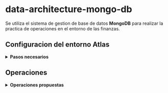 # data-architecture-mongo-db

Se utiliza el sistema de gestion de base de datos **MongoDB** para realizar la practica de operaciones en el entorno de las finanzas.

## Configuracion del entorno Atlas 

<details><summary><b>Pasos necesarios</b></summary><br>

1. En primer lugar se crea una cuenta [Atlas](https://www.mongodb.com/docs/atlas/tutorial/create-atlas-account/).

2. Luego, se procede a acceder al entorno [cloud de MongoDB](https://cloud.mongodb.com/) con la cuenta creada. 

![data base creation](https://github.com/nandroidj/data-architecture-mongo-db/blob/main/docs/imgs/01_db_deployment.png)

3. Para crear la base de datos se configuran las credenciales, el usuario y la contraseña, y se agrega la *IP* de la red que se esta utilizando actualmente.

4. Posteriormente, en la tab *Deployment* se procede a presionar el boton *Connect* a traves de la opcion *Connect using MongoDB Compass*.

![compass option](https://github.com/nandroidj/CEIoT/blob/main/02b/02-data-architecture/tps/tp-02/data-architecture-mongo-db/docs/imgs/02_connect_mongodb_compass_option.png)

![compass option](https://github.com/nandroidj/CEIoT/blob/main/02b/02-data-architecture/tps/tp-02/data-architecture-mongo-db/docs/imgs/03_mongodb_compass_option.png)

5. Una que se seleccionada la opcion, se selecciona la alternativa *I have MongoDB Compass* y se copia la *URI* que permite la conexion desde la aplicacion de escritorio, `mongodb+srv://<username>:<password>@cluster0.pzoqn.mongodb.net/test`.

6. Seguidamente, desde la version de escritorio *MongoDB Compass* se crea la base de datos *iot* y la coleccion *facturas* como se puede ver en las siguientes imagenes. 

![db creation](https://github.com/nandroidj/CEIoT/blob/main/02b/02-data-architecture/tps/tp-02/data-architecture-mongo-db/docs/imgs/05_db_creation.png)

![iot db](https://github.com/nandroidj/CEIoT/blob/main/02b/02-data-architecture/tps/tp-02/data-architecture-mongo-db/docs/imgs/06_iot_db.png)

![iot collection](https://github.com/nandroidj/CEIoT/blob/main/02b/02-data-architecture/tps/tp-02/data-architecture-mongo-db/docs/imgs/07_iot_facturas_collection.png)

![iot collection detail](https://github.com/nandroidj/CEIoT/blob/main/02b/02-data-architecture/tps/tp-02/data-architecture-mongo-db/docs/imgs/08_iot_facturas_detail.png)

7. Finalmente, se clickea en la zona inferior la terminal *MONGOSH*

![mongosh](https://github.com/nandroidj/CEIoT/blob/main/02b/02-data-architecture/tps/tp-02/data-architecture-mongo-db/docs/imgs/09_mongosh.png)

</details>


## Operaciones

<details><summary><b>Operaciones propuestas</b></summary><br>


1. Consultar la cantidad de documentos insertados.

```
use iot
'switched to db iot'
db.facturas.find().count()

100
```

2. Obtener 1 sólo documento para ver el esquema y los nombres de los campos. Sin mostrar el *_id*.

```
db.facturas.find({}).sort({"_id":1}).limit(1).pretty()


{ _id: ObjectId("55e4a6fabfc68c676a041063"),
  cliente: 
   { apellido: 'Malinez',
     cuit: 2740488484,
     nombre: 'Marina',
     region: 'CENTRO' },
  condPago: 'CONTADO',
  fechaEmision: 2014-02-20T00:00:00.000Z,
  fechaVencimiento: 2014-02-20T00:00:00.000Z,
  item: 
   [ { cantidad: 11, precio: 18, producto: ' CORREA 12mm' },
     { cantidad: 1, precio: 490, producto: 'TALADRO 12mm' } ],
  nroFactura: 1000 }
```

3. Obtener las facturas con fecha de emisión posterior al 23/02/2014 y número menor a 1500. Ordenar por región y cuit del cliente.

```
db.facturas.find({ $and: [ { fechaEmision: {$gte: ISODate("2014-02-23T00:00:000Z") } }, { nroFactura: {$lt: 1500} } ] }).count()

56
```

```
db.facturas.find({$and:[{fechaEmision:{$gte: ISODate("2014-02-23T00:00:00Z")} }, {nroFactura:{$lt:1500}} ]}).sort({"cliente.region":1, "cliente.cuit":1})


{ _id: ObjectId("55e4a6fcbfc68c676a0410a5"),
  cliente: 
   { apellido: 'Manoni',
     cuit: 2029889382,
     nombre: 'Juan Manuel',
     region: 'NEA' },
  condPago: 'CONTADO',
  fechaEmision: 2014-02-24T00:00:00.000Z,
  fechaVencimiento: 2014-02-24T00:00:00.000Z,
  item: 
   [ { cantidad: 2, precio: 60, producto: 'TUERCA 2mm' },
     { cantidad: 1, precio: 490, producto: 'TALADRO 12mm' },
     { cantidad: 15, precio: 90, producto: 'TUERCA 5mm' } ],
  nroFactura: 1066 }
{ _id: ObjectId("55e4a6fcbfc68c676a0410a7"),
  cliente: 
   { apellido: 'Manoni',
     cuit: 2029889382,
     nombre: 'Juan Manuel',
     region: 'NEA' },
  condPago: '60 Ds FF',
  fechaEmision: 2014-02-25T00:00:00.000Z,
  fechaVencimiento: 2014-04-26T00:00:00.000Z,
  item: 
   [ { cantidad: 1, precio: 700, producto: 'SET HERRAMIENTAS' },
     { cantidad: 1, precio: 490, producto: 'TALADRO 12mm' } ],
  nroFactura: 1068 }
{ _id: ObjectId("55e4a6fcbfc68c676a0410a8"),
  cliente: 
   { apellido: 'Manoni',
     cuit: 2029889382,
     nombre: 'Juan Manuel',
     region: 'NEA' },
  condPago: 'CONTADO',
  fechaEmision: 2014-02-25T00:00:00.000Z,
  fechaVencimiento: 2014-02-25T00:00:00.000Z,
  item: [ { cantidad: 10, precio: 90, producto: 'TUERCA 5mm' } ],
  nroFactura: 1069 }

  ....
```

4. Obtener sólo los datos de cliente de las facturas donde se haya comprado “CORREA 10mm”. Ordenar por apellido del cliente.

```
db.facturas.find({"item.producto":"CORREA 10mm"}, {"cliente":1, _id:0}).sort({"cliente.apellido":1})

{ cliente: 
   { apellido: 'Zavasi',
     cuit: 2038373771,
     nombre: 'Martin',
     region: 'CABA' } }
{ cliente: 
   { apellido: 'Zavasi',
     cuit: 2038373771,
     nombre: 'Martin',
     region: 'CABA' } }
{ cliente: 
   { apellido: 'Zavasi',
     cuit: 2038373771,
     nombre: 'Martin',
     region: 'CABA' } }

  ....
```

5. Obtener sólo nombre y apellido de cliente, de las facturas con número entre 2500 y 3000.

```
db.facturas.find({nroFactura: {$gt: 2500, $lt:3000}}, {"cliente.apellido":1, "cliente.nombre":1, _id:0})

empty
```

El numero maximo de facturas es 1099 por lo que tiene sentido no obtener ningun resultado para facturas entre 2500 y 3000.

6. Obtener sólo la fecha de vencimiento de las facturas 5000, 6000, 7000 y 8000.

```
db.facturas.find( { $or: [ {nroFactura: 5000}, {nroFactura: 6000}, {nroFactura: 7000}, {nroFactura: 8000} ] }, {fechaVencimiento:1, _id:0} )

empty
```

Al igual que en el punto 5, el nroFacturaMax es 1099.


7. Obtener las facturas de los clientes cuyo apellido comience con Z. Ordenar por número de factura y devolver solo las primeras 5.

```
db.facturas.find( { "cliente.apellido": { $regex: /^Z/ } } ).sort( { nroFactura: 1 } ).limit(5)


{ _id: ObjectId("55e4a6fbbfc68c676a041064"),
  cliente: 
   { apellido: 'Zavasi',
     cuit: 2038373771,
     nombre: 'Martin',
     region: 'CABA' },
  condPago: '30 Ds FF',
  fechaEmision: 2014-02-20T00:00:00.000Z,
  fechaVencimiento: 2014-03-22T00:00:00.000Z,
  item: [ { cantidad: 2, precio: 134, producto: 'CORREA 10mm' } ],
  nroFactura: 1001 }
{ _id: ObjectId("55e4a6fbbfc68c676a041065"),
  cliente: 
   { apellido: 'Zavasi',
     cuit: 2038373771,
     nombre: 'Martin',
     region: 'CABA' },
  condPago: 'CONTADO',
  fechaEmision: 2014-02-20T00:00:00.000Z,
  fechaVencimiento: 2014-02-20T00:00:00.000Z,
  item: 
   [ { cantidad: 6, precio: 60, producto: 'TUERCA 2mm' },
     { cantidad: 12, precio: 134, producto: 'CORREA 10mm' } ],
  nroFactura: 1002 }

  ....
```

8. Obtener sólo los números de factura en las que la región sea “CENTRO” o la condición de pago sea “CONTADO”. Ordenar descendentemente por númer de factura y devolver de la 5 a la 10.

```
db.facturas.find( { $or: [ { region:'CENTRO' }, { condPago:'CONTADO' } ] }, {nroFactura:1, _id:0}).sort


{ nroFactura: 1000 }
{ nroFactura: 1087 }
{ nroFactura: 1086 }
{ nroFactura: 1084 }
{ nroFactura: 1083 }
```

9. Obtener las facturas de todos los clientes que no sean de apellido “Zavasi” ni “Malinez”.

```
db.facturas.find( { "cliente.apellido": { $nin: [ "Zavasi", "Malinez" ] } }, { nroFactura:1, _id:0 } )


{ nroFactura: 1066 }
{ nroFactura: 1067 }
{ nroFactura: 1068 }
{ nroFactura: 1069 }
{ nroFactura: 1003 }
{ nroFactura: 1004 }
{ nroFactura: 1005 }
{ nroFactura: 1006 }
{ nroFactura: 1010 }
{ nroFactura: 1011 }
{ nroFactura: 1012 }
{ nroFactura: 1013 }
{ nroFactura: 1017 }
{ nroFactura: 1018 }
{ nroFactura: 1019 }
{ nroFactura: 1020 }
{ nroFactura: 1024 }
{ nroFactura: 1025 }
{ nroFactura: 1026 }
{ nroFactura: 1027 }
```


10. Obtener sólo el nombre del producto de las facturas donde se haya comprado 15 unidades de dicho producto.

```
db.facturas.find( { "item.cantidad": 15 }, { "item.producto.$":1, _id:0 } )


{ item: [ { producto: 'TUERCA 5mm' } ] }
{ item: [ { producto: 'TUERCA 5mm' } ] }
{ item: [ { producto: 'TUERCA 5mm' } ] }
{ item: [ { producto: 'TUERCA 5mm' } ] }
{ item: [ { producto: 'TUERCA 5mm' } ] }
{ item: [ { producto: 'TUERCA 5mm' } ] }
{ item: [ { producto: 'TUERCA 5mm' } ] }
{ item: [ { producto: 'TUERCA 5mm' } ] }
{ item: [ { producto: 'TUERCA 5mm' } ] }
{ item: [ { producto: 'TUERCA 5mm' } ] }
{ item: [ { producto: 'TUERCA 5mm' } ] }
{ item: [ { producto: 'TUERCA 5mm' } ] }
{ item: [ { producto: 'TUERCA 5mm' } ] }
{ item: [ { producto: 'TUERCA 5mm' } ] }
```

11. Obtener sólo una factura del cliente de cuit 2038373771, condición de pago “30 Ds FF” y fecha de vencimiento entre el 20/03/2014 y 24/03/2014.

```
db.facturas.find({ $and: [ {"cliente.cuit": 2038373771}, { condPago:"30 Ds FF"}, {fechaVencimiento:{$gt: ISODate("2014-03-20T00:00:00Z")}}, {fechaVencimiento:{$: ISODate("2014-03-24T00:00:00Z")}} ] }, {nroFactura:1, _id:0}).limit(1)


{ nroFactura: 1004 }
```
</details>














